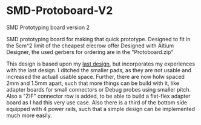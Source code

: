 # SMD-Protoboard-V2
SMD Prototyping board version 2

SMD prototyping board for making that quick prototype.
Designed to fit in the 5cm^2 limit of the cheapest elecrow offer
Designed with Altium Designer, the used gerbers for ordering are in the "Protoboard.zip"

This design is based upon my [last design](https://github.com/cloidnerux/SMD-ProtoBoard), but incorporates my experiences with the last design. I ditched the smaller pads, as they are not usable and increased the actuall usable space. Further, there are now holw spaced 2mm and 1.5mm apart, such that more things can be build with it, like adapter boards for small connectors or Debug probes using smaller pitch. Also a "ZIF" connector row is added, to be able to build a flat-flex adapter board as I had this very use case. Also there is a third of the bottom side equipped with 4 power rails, such that a simple design can be implemented much more easily. 
